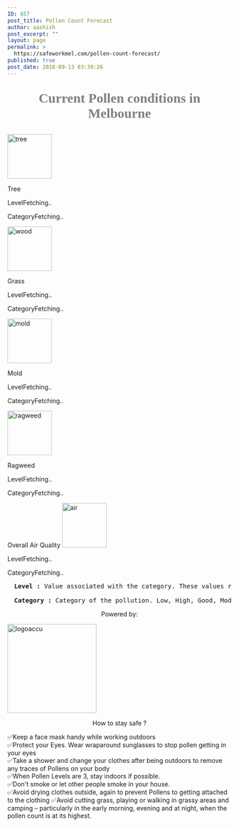 ```yaml
---
ID: 657
post_title: Pollen Count Forecast
author: aashish
post_excerpt: ""
layout: page
permalink: >
  https://safeworkmel.com/pollen-count-forecast/
published: true
post_date: 2018-09-13 03:39:26
---
```

<!Doctype html>
<html lang="en">
<head>
	<meta charset="utf-8" />
	<title>Current Pollen Conditions</title>
</head>
<body onload="getPollenCounts()">
	<style>
        .pollenLables{
            font-family:Tahoma;
            font-size:30px;
            font-weight:bolder;
            color:black;
            text-align: center;
        }
        .pollenFields{
            font-family:Tahoma;
            color:royalblue;
            font-size:15px;
            font-weight:bold;
            color:black;
        }
        .pollenValues{
            padding-left:50px;
            color:navy;
            font-size:15px;
         }
    </style>
	<p style="text-align:center;font-size:30px;font-family:Tahoma;color:grey;font-weight:bolder">Current Pollen conditions in Melbourne</p>
	<!--Tree Pollen Column Start-->
	<img src="https://i.pinimg.com/originals/0d/fd/8f/0dfd8f4fb49167f674907aa8c97ba34c.png" style="height:100px" alt="tree" />
	<p> Tree</p>
	<p>LevelFetching..</p>
	<p>CategoryFetching..</p>
	<!--Tree Pollen Column End-->
	<!--Grass Pollen Column Start-->
	<img src="http://www.clker.com/cliparts/n/3/s/i/6/6/green-grass-md.png" style="height:100px" alt="wood"/>
	<p >Grass</p>
	<p>LevelFetching..</p>
	<p>CategoryFetching..</p>
	<!--Grass Pollen Column End-->
	<!--Mold Pollen Column Start-->
	<img src="https://static.wixstatic.com/media/f108b3_a74dd059b9c44de2b52ba842e944a6ac~mv2.png/v1/fill/w_200,h_200,al_c,q_80,usm_0.66_1.00_0.01/f108b3_a74dd059b9c44de2b52ba842e944a6ac~mv2.webp" style="height:100px;" alt="mold"/>
	<p >Mold</p>
	<p>LevelFetching..</p>
	<p>CategoryFetching..</p>
	<!--Mold Pollen Column Start-->
	<!--Ragweed Pollen Column Start-->
	<img src="https://openclipart.org/image/2400px/svg_to_png/274424/GiantRagweed.png" style="height:100px;" alt="ragweed" />
	<p>Ragweed  </p>
	<p>LevelFetching..</p>
	<p>CategoryFetching..</p>
	<!--Ragweed Pollen Column Start-->
	<!--Air Quality Start-->
	Overall Air Quality
	<img src="https://mbtskoudsalg.com/images/air-clipart-transparent-background-wind-7.png" style="height:100px;" alt="air"/>
	<p>LevelFetching..</p>
	<p>CategoryFetching..</p>
	<!--Air Quality End-->
	<!--Level Category Description-->
	<pre><strong style="padding-left:15px">Level :</strong>&nbsp;Value associated with the category. These values range from 1 to 6, with 1 implying good conditions and 6 implying hazardous conditions.<br /><br /><strong style="padding-left:15px">Category :</strong>&nbsp;Category of the pollution. Low, High, Good, Moderate, Unhealthy, Hazardous</pre>        
	<!--Level Category Description-->
	<!--Accuweather Logo-->
	<p style="text-align: center;">Powered by:</strong></p>
	<a href="https://developer.accuweather.com/"><img src="http://apidev.accuweather.com/developers/Media/Default/logo//awx-logo-orange.png" width="200" alt="logoaccu"></a>
	<!--Accuweather Logo-->
</body>
</html>		
			<style>
        .cont {
            display: block;
            position: relative;
            padding-left: 35px;
            margin-bottom: 12px;
            cursor: pointer;
            font-size: 22px;
            -webkit-user-select: none;
            -moz-user-select: none;
            -ms-user-select: none;
            user-select: none;
        }
        .checkListText
        {
            font-family: Tahoma;
            color:grey;
            font-size:20.5px;
            text-align:justify;
        }
        </style>
        <p style="text-align: center;">How to stay safe ?</p>
                        <label>
                             &#x2705;Keep a face mask handy while working outdoors
                        </label>
                        <br/>
                        <label>
                             &#x2705;Protect your Eyes. Wear wraparound sunglasses to stop pollen getting in your eyes
                        </label>
                        <br/>
                        <label>
                             &#x2705;Take a shower and change your clothes after being outdoors to remove any traces of Pollens on your body
                        </label>
                        <br/>
                        <label>
                             &#x2705;When Pollen Levels are 3, stay indoors if possible.
                        </label>
                        <br/>
                        <label>
                             &#x2705;Don't smoke or let other people smoke in your house. 
                        </label>
                        <br/>
                        <label>
                             &#x2705;Avoid drying clothes outside, again to prevent Pollens to getting attached to the clothing
                        </label>         
                        <label>
                             &#x2705;Avoid cutting grass, playing or walking in grassy areas and camping – particularly in the early morning, evening and at night, when the pollen count is at its highest.
                        </label>